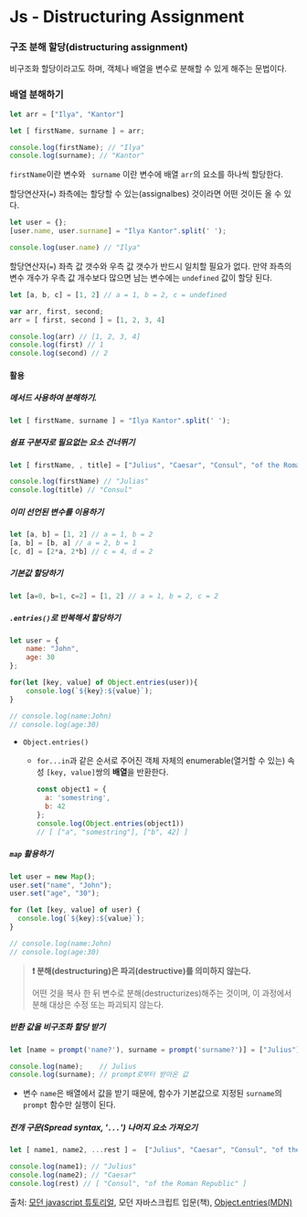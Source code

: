 # Js - Distructuring Assignment

### 구조 분해 할당(distructuring assignment)

비구조화 할당이라고도 하며, 객체나 배열을 변수로 분해할 수 있게 해주는 문법이다.

### 배열 분해하기

```js
let arr = ["Ilya", "Kantor"]

let [ firstName, surname ] = arr;

console.log(firstName); // "Ilya"
console.log(surname); // "Kantor"
```

`firstName`이란 변수와 ` surname` 이란 변수에 배열 `arr`의 요소를 하나씩 할당한다.



할당연산자(`=`) 좌측에는 할당할 수 있는(assignalbes) 것이라면 어떤 것이든 올 수 있다.

```js
let user = {};
[user.name, user.surname] = "Ilya Kantor".split(' ');

console.log(user.name) // "Ilya"
```



할당연산자(`=`) 좌측 값 갯수와 우측 값 갯수가 반드시 일치할 필요가 없다. 만약 좌측의 변수 개수가 우측 값 개수보다 많으면 남는 변수에는 `undefined` 값이 할당 된다.

```js
let [a, b, c] = [1, 2] // a = 1, b = 2, c = undefined
```

```js
var arr, first, second;
arr = [ first, second ] = [1, 2, 3, 4]

console.log(arr) // [1, 2, 3, 4]
console.log(first) // 1
console.log(second) // 2
```



#### 활용

##### 메서드 사용하여 분해하기.

```js
let [ firstName, surname ] = "Ilya Kantor".split(' ');
```



##### 쉼표 구분자로 필요없는 요소 건너뛰기

```js
let [ firstName, , title] = ["Julius", "Caesar", "Consul", "of the Roman Republic"];

console.log(firstName) // "Julias"
console.log(title) // "Consul"
```



##### 이미 선언된 변수를 이용하기

```js
let [a, b] = [1, 2] // a = 1, b = 2
[a, b] = [b, a] // a = 2, b = 1
[c, d] = [2*a, 2*b] // c = 4, d = 2
```



##### 기본값 할당하기

```js
let [a=0, b=1, c=2] = [1, 2] // a = 1, b = 2, c = 2
```



##### `.entries()`로 반복해서 할당하기

```js
let user = {
    name: "John",
    age: 30
};

for(let [key, value] of Object.entries(user)){
    console.log(`${key}:${value}`);
}

// console.log(name:John)
// console.log(age:30)
```

* `Object.entries()`

  - `for...in`과 같은 순서로 주어진 객체 자체의 enumerable(열거할 수 있는) 속성 `[key, value]`쌍의 **배열**을 반환한다.

    ```js
    const object1 = {
      a: 'somestring',
      b: 42
    };
    console.log(Object.entries(object1))
    // [ ["a", "somestring"], ["b", 42] ]
    ```



##### `map` 활용하기

```js
let user = new Map();
user.set("name", "John");
user.set("age", "30");

for (let [key, value] of user) {
  console.log(`${key}:${value}`); 
}

// console.log(name:John)
// console.log(age:30)
```



> **:exclamation: 분해(destructuring)은 파괴(destructive)를 의미하지 않는다.**
>
> 어떤 것을 복사 한 뒤 변수로 분해(destructurizes)해주는 것이며, 이 과정에서 분해 대상은 수정 또는 파괴되지 않는다.

##### 반환 값을 비구조화 할당 받기

```js
let [name = prompt('name?'), surname = prompt('surname?')] = ["Julius"];

console.log(name);    // Julius
console.log(surname); // prompt로부터 받아온 값
```

* 변수  `name`은 배열에서 값을 받기 때문에, 함수가 기본값으로 지정된 `surname`의 `prompt` 함수만 실행이 된다.



##### 전개 구문(Spread syntax, '`...`') 나머지 요소 가져오기

```js
let [ name1, name2, ...rest ] =  ["Julius", "Caesar", "Consul", "of the Roman Republic"];

console.log(name1); // "Julius"
console.log(name2); // "Caesar"
console.log(rest) // [ "Consul", "of the Roman Republic" ]
```



출처: [모던 javascript 튜토리얼](https://ko.javascript.info/destructuring-assignment), 모던 자바스크립트 입문(책), [Object.entries(MDN)](https://developer.mozilla.org/ko/docs/Web/JavaScript/Reference/Global_Objects/Object/entries)


